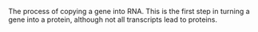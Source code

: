 The process of copying a gene into RNA. This is the first step in turning a gene into a protein, although not all transcripts lead to proteins.